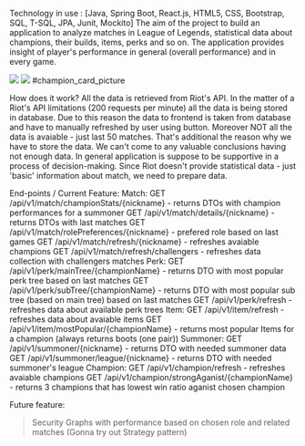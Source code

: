 Technology in use : [Java, Spring Boot, React.js, HTML5, CSS, Bootstrap, SQL, T-SQL, JPA, Junit, Mockito]
The aim of the project to build an application to analyze matches in League of Legends, statistical data about champions, their builds, items, perks and so on. The application provides insight of player's performance in general (overall performance) and in every game.

![](./pictures/dashboard.PNG)
![](./pictures/champion_section.PNG)
#champion_card_picture

How does it work?
All the data is retrieved from Riot's API. In the matter of a Riot's API limitations (200 requests per minute) all the data is being stored in database. Due to this reason the data to frontend is taken from database and have to manually refreshed by user using button. Moreover NOT all the data is avaiable - just last 50 matches. That's additional the reason why we have to store the data. We can't come to any valuable conclusions having not enough data.
In general application is suppose to be supportive in a process of decision-making. Since Riot doesn't provide statistical data - just 'basic' information about match, we need to prepare data. 

End-points / Current Feature:
	Match:
		GET /api/v1/match/championStats/{nickname} - returns DTOs with champion performances for a summoner
		GET /api/v1/match/details/{nickname} - returns DTOs with last matches
		GET /api/v1/match/rolePreferences/{nickname} - prefered role based on last games
		GET /api/v1/match/refresh/{nickname} - refreshes avaiable champions
		GET /api/v1/match/refresh/challengers - refreshes data collection with challengers matches
	Perk:
		GET /api/v1/perk/mainTree/{championName} - returns DTO with most popular perk tree based on last matches
		GET /api/v1/perk/subTree/{championName} - returns DTO with most popular sub tree (based on main tree) based on last matches
		GET /api/v1/perk/refresh - refreshes data about available perk trees
	Item:
		GET /api/v1/item/refresh - refreshes data about avaiable items
		GET /api/v1/item/mostPopular/{championName} - returns most popular Items for a champion (always returns boots (one pair))
	Summoner:
		GET /api/v1/summoner/{nickname} - returns DTO with needed summoner data
		GET /api/v1/summoner/league/{nickname} - returns DTO with needed summoner's league
	Champion:
		GET /api/v1/champion/refresh - refreshes avaiable champions
		GET /api/v1/champion/strongAganist/{championName} - returns 3 champions that has lowest win ratio aganist chosen champion

Future feature:
> Security
> Graphs with performance based on chosen role and related matches (Gonna try out Strategy pattern)